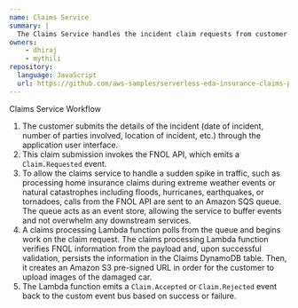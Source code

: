 ```yaml
---
name: Claims Service
summary: |
  The Claims Service handles the incident claim requests from customer
owners:
    - dhiraj
    - mythili
repository:
  language: JavaScript
  url: https://github.com/aws-samples/serverless-eda-insurance-claims-processing/tree/main/lib/services/claims
---
```


Claims Service Workflow  

1. The customer submits the details of the incident (date of incident, number of parties involved, location of incident, etc.) through the  application user interface.
2. This claim submission invokes the FNOL API, which emits a `Claim.Requested` event.
3. To allow the claims service to handle a sudden spike in traffic, such as processing home insurance claims during extreme weather events or natural catastrophes including floods, hurricanes, earthquakes, or tornadoes, calls from the FNOL API are sent to an Amazon SQS queue. The queue acts as an event store, allowing the service to buffer events and not overwhelm any downstream services.
4. A claims processing Lambda function polls from the queue and begins work on the claim request. The claims processing Lambda function verifies FNOL information from the payload and, upon successful validation, persists the information in the Claims DynamoDB table. Then, it creates an Amazon S3 pre-signed URL in order for the customer to upload images of the damaged car.
5. The Lambda function emits a `Claim.Accepted` or `Claim.Rejected` event back to the custom event bus based on success or failure.

<NodeGraph />